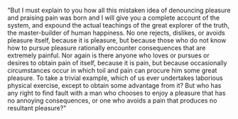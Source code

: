 "But I must explain to you how all this mistaken idea of denouncing 
pleasure and praising pain was born and I will give you a complete account 
of the system, and expound the actual teachings of the great explorer of 
the truth, the master-builder of human happiness. No one rejects, 
dislikes, or avoids pleasure itself, because it is pleasure, but because 
those who do not know how to pursue pleasure rationally encounter 
consequences that are extremely painful. Nor again is there anyone who 
loves or pursues or desires to obtain pain of itself, because it is pain, 
but because occasionally circumstances occur in which toil and pain can 
procure him some great pleasure. To take a trivial example, which of us 
ever undertakes laborious physical exercise, except to obtain some 
advantage from it? But who has any right to find fault with a man who 
chooses to enjoy a pleasure that has no annoying consequences, or one who avoids a pain that produces no resultant pleasure?"